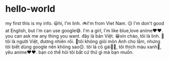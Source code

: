 # hello-world
my first
this is my info.
😃hi, I'm linh.
🚲I'm from Viet Nam.
😥 I'm don't good at English, but i'm can use google😅.
I'm a girl, I'm like blue,love anime❤️❤️.
you can ask me any thing you want.
đây là bản Việt.
😁xin chào, tôi là linh.
📎tôi là người Việt, đương nhiên rồi.
🥲tôi không giỏi môn Anh cho lắm, nhưng tôi biết dùng google nên không sao😌.
tôi là cô gái👧🏻, tôi thích màu xanh💙, yêu anime❤️❤️.
bạn có thể hỏi tôi bất cứ thứ gì mà bạn muốn.

